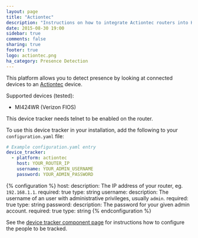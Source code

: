 ```yaml
---
layout: page
title: "Actiontec"
description: "Instructions on how to integrate Actiontec routers into Home Assistant."
date: 2015-08-30 19:00
sidebar: true
comments: false
sharing: true
footer: true
logo: actiontec.png
ha_category: Presence Detection
---
```



This platform allows you to detect presence by looking at connected devices to an [Actiontec](http://www.actiontec.com/) device.

Supported devices (tested):

- MI424WR (Verizon FIOS)

<p class='note warning'>
This device tracker needs telnet to be enabled on the router.
</p>

To use this device tracker in your installation, add the following to your `configuration.yaml` file:

```yaml
# Example configuration.yaml entry
device_tracker:
  - platform: actiontec
    host: YOUR_ROUTER_IP
    username: YOUR_ADMIN_USERNAME
    password: YOUR_ADMIN_PASSWORD
```

{% configuration %}
host:
  description: The IP address of your router, eg. `192.168.1.1`.
  required: true
  type: string
username:
  description: The username of an user with administrative privileges, usually `admin`.
  required: true
  type: string
password:
  description: The password for your given admin account.
  required: true
  type: string
{% endconfiguration %}

See the [device tracker component page](/components/device_tracker/) for instructions how to configure the people to be tracked.

